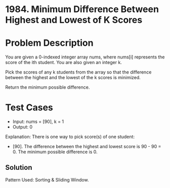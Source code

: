 # 1984. Minimum Difference Between Highest and Lowest of K Scores

# Problem Description

You are given a 0-indexed integer array nums, where nums[i] represents the score of the ith student. You are also given an integer k.

Pick the scores of any k students from the array so that the difference between the highest and the lowest of the k scores is minimized.

Return the minimum possible difference.

# Test Cases

- Input: nums = [90], k = 1
- Output: 0

Explanation: There is one way to pick score(s) of one student:
- [90]. The difference between the highest and lowest score is 90 - 90 = 0.
The minimum possible difference is 0.

## Solution

Pattern Used: Sorting & Sliding Window.